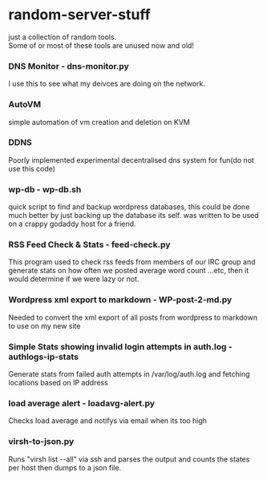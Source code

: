# random-server-stuff
just a collection of random tools.  
Some of or most of these tools are unused now and old!  

### DNS Monitor - dns-monitor.py

I use this to see what my deivces are doing on the network.  

### AutoVM

simple automation of vm creation and deletion on KVM  

### DDNS

Poorly implemented experimental decentralised dns system for fun(do not use this code)  

### wp-db - wp-db.sh

quick script to find and backup wordpress databases, this could be done much better by just backing up the database its self.
was written to be used on a crappy godaddy host for a friend.  

### RSS Feed Check & Stats - feed-check.py

This program used to check rss feeds from members of our IRC group and generate stats on how often we posted average word count ...etc, then it would determine if we were lazy or not.  

### Wordpress xml export to markdown - WP-post-2-md.py

Needed to convert the xml export of all posts from wordpress to markdown to use on my new site  

### Simple Stats showing invalid login attempts in auth.log - authlogs-ip-stats

Generate stats from failed auth attempts in /var/log/auth.log and fetching locations based on IP address  

### load average alert - loadavg-alert.py

Checks load average and notifys via email when its too high

### virsh-to-json.py
Runs "virsh list --all" via ssh and parses the output and counts the states per host then dumps to a json file. 
